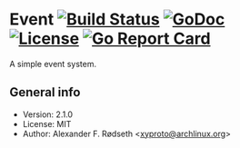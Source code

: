 # Event [![Build Status](https://travis-ci.org/xyproto/event.svg?branch=master)](https://travis-ci.org/xyproto/event) [![GoDoc](https://godoc.org/github.com/xyproto/event?status.svg)](http://godoc.org/github.com/xyproto/event) [![License](http://img.shields.io/badge/license-MIT-green.svg?style=flat)](https://raw.githubusercontent.com/xyproto/event/master/LICENSE) [![Go Report Card](https://goreportcard.com/badge/github.com/xyproto/event)](https://goreportcard.com/report/github.com/xyproto/event)

A simple event system.

## General info

* Version: 2.1.0
* License: MIT
* Author: Alexander F. Rødseth &lt;xyproto@archlinux.org&gt;
